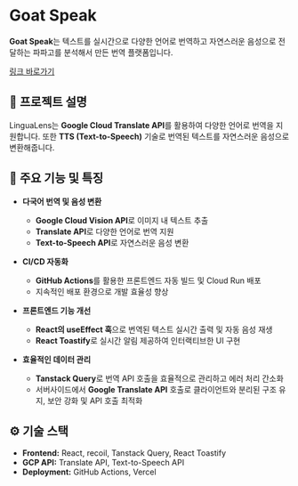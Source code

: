 # Goat Speak

**Goat Speak**는 텍스트를 실시간으로 다양한 언어로 번역하고 자연스러운 음성으로 전달하는 파파고를 분석해서 만든 번역 플랫폼입니다.

[링크 바로가기](https://lingualens-266457465664.us-central1.run.app/)

## 📄 프로젝트 설명
LinguaLens는 **Google Cloud Translate API**를 활용하여 다양한 언어로 번역을 지원합니다. 또한 **TTS (Text-to-Speech)** 기술로 번역된 텍스트를 자연스러운 음성으로 변환해줍니다.

## 🚀 주요 기능 및 특징

- **다국어 번역 및 음성 변환**  
  - **Google Cloud Vision API**로 이미지 내 텍스트 추출
  - **Translate API**로 다양한 언어로 번역 지원
  - **Text-to-Speech API**로 자연스러운 음성 변환

- **CI/CD 자동화**  
  - **GitHub Actions**를 활용한 프론트엔드 자동 빌드 및 Cloud Run 배포
  - 지속적인 배포 환경으로 개발 효율성 향상

- **프론트엔드 기능 개선**  
  - **React의 useEffect 훅**으로 번역된 텍스트 실시간 출력 및 자동 음성 재생
  - **React Toastify**로 실시간 알림 제공하여 인터랙티브한 UI 구현

- **효율적인 데이터 관리**  
  - **Tanstack Query**로 번역 API 호출을 효율적으로 관리하고 에러 처리 간소화
  - 서버사이드에서 **Google Translate API** 호출로 클라이언트와 분리된 구조 유지, 보안 강화 및 API 호출 최적화

## ⚙️ 기술 스택

- **Frontend:** React, recoil, Tanstack Query, React Toastify
- **GCP API:** Translate API, Text-to-Speech API
- **Deployment:** GitHub Actions, Vercel

